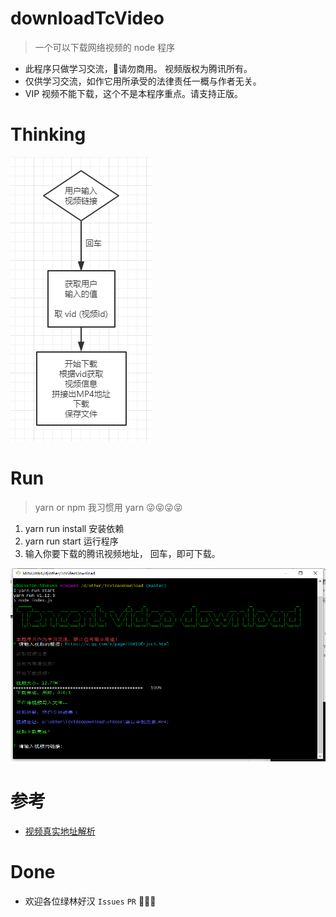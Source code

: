 # downloadTcVideo

> 一个可以下载网络视频的 node 程序

+ 此程序只做学习交流，🚫请勿商用。 视频版权为腾讯所有。
+ 仅供学习交流，如作它用所承受的法律责任一概与作者无关。
+ VIP 视频不能下载，这个不是本程序重点。请支持正版。


# Thinking

![](https://raw.githubusercontent.com/JayCJP/downloadTcVideo/master/thinking.png)

# Run

> yarn or npm  我习惯用 yarn 😜😝😜😝

1. yarn run install 安装依赖
2. yarn run start  运行程序
3. 输入你要下载的腾讯视频地址， 回车，即可下载。

![](https://raw.githubusercontent.com/JayCJP/downloadTcVideo/master/running.png)

# 参考

+ [视频真实地址解析](https://blog.csdn.net/Szu_IT_Man/article/details/80449751)

# Done

+ 欢迎各位绿林好汉 `Issues` `PR` 🤙🤙🤙
